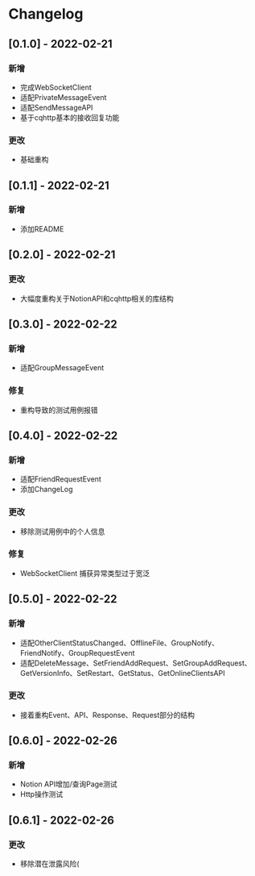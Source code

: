 # Changelog

## [0.1.0] - 2022-02-21

### 新增

- 完成WebSocketClient
- 适配PrivateMessageEvent
- 适配SendMessageAPI
- 基于cqhttp基本的接收回复功能

### 更改
- 基础重构

## [0.1.1] - 2022-02-21

### 新增

- 添加README

## [0.2.0] - 2022-02-21

### 更改

- 大幅度重构关于NotionAPI和cqhttp相关的库结构

## [0.3.0] - 2022-02-22

### 新增

- 适配GroupMessageEvent

### 修复

- 重构导致的测试用例报错

## [0.4.0] - 2022-02-22

### 新增

- 适配FriendRequestEvent
- 添加ChangeLog

### 更改

- 移除测试用例中的个人信息

### 修复
- WebSocketClient 捕获异常类型过于宽泛

## [0.5.0] - 2022-02-22

### 新增

- 适配OtherClientStatusChanged、OfflineFile、GroupNotify、FriendNotify、GroupRequestEvent
- 适配DeleteMessage、SetFriendAddRequest、SetGroupAddRequest、GetVersionInfo、SetRestart、GetStatus、GetOnlineClientsAPI

### 更改

- 接着重构Event、API、Response、Request部分的结构

## [0.6.0] - 2022-02-26

### 新增

- Notion API增加/查询Page测试
- Http操作测试

## [0.6.1] - 2022-02-26

### 更改

- 移除潜在泄露风险(